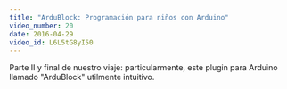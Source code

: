 ```yaml
---
title: "ArduBlock: Programación para niños con Arduino"
video_number: 20
date: 2016-04-29
video_id: L6L5tG8yI50
---
```

Parte II y final de nuestro viaje: particularmente, este plugin para Arduino llamado "ArduBlock" utilmente intuitivo.
